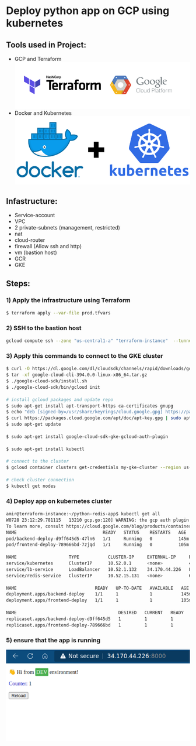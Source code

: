 # Deploy python app on GCP using kubernetes
## Tools used in Project:
- GCP and Terraform
![image](./img1.png)
- Docker and Kubernetes
![image](./img2.png)
## Infastructure: 
- Service-account
- VPC
- 2 private-subnets (management, restricted)
- nat
- cloud-router
- firewall (Allow ssh and http)
- vm (bastion host)
- GCR
- GKE 

## Steps:
### 1) Apply the infrastructure using Terraform 
```bash
$ terraform apply --var-file prod.tfvars
```
### 2) SSH to the bastion host
```bash
gcloud compute ssh --zone "us-central1-a" "terraform-instance"  --tunnel-through-iap --project "gcp-project-356819"
```
### 3) Apply this commands to connect to the GKE cluster
```bash
$ curl -O https://dl.google.com/dl/cloudsdk/channels/rapid/downloads/google-cloud-cli-394.0.0-linux-x86_64.tar.gz
$ tar -xf google-cloud-cli-394.0.0-linux-x86_64.tar.gz
$ ./google-cloud-sdk/install.sh
$ ./google-cloud-sdk/bin/gcloud init

# install gcloud packages and update repo
$ sudo apt-get install apt-transport-https ca-certificates gnupg
$ echo "deb [signed-by=/usr/share/keyrings/cloud.google.gpg] https://packages.cloud.google.com/apt cloud-sdk main" | sudo tee -a /etc/apt/sources.list.d/google-cloud-sdk.list
$ curl https://packages.cloud.google.com/apt/doc/apt-key.gpg | sudo apt-key --keyring /usr/share/keyrings/cloud.google.gpg add -
$ sudo apt-get update

$ sudo apt-get install google-cloud-sdk-gke-gcloud-auth-plugin

$ sudo apt-get install kubectl

# connect to the cluster
$ gcloud container clusters get-credentials my-gke-cluster --region us-central1 --project gcp-project-356819

# check cluster connection 
$ kubectl get nodes
```
### 4) Deploy app on kubernetes cluster
```bash
amir@terraform-instance:~/python-redis-app$ kubectl get all
W0728 23:12:29.781115   13210 gcp.go:120] WARNING: the gcp auth plugin is deprecated in v1.22+, unavailable in v1.25+; use gcloud instead.
To learn more, consult https://cloud.google.com/blog/products/containers-kubernetes/kubectl-auth-changes-in-gke
NAME                                 READY   STATUS    RESTARTS   AGE
pod/backend-deploy-d9ff645d5-47ln6   1/1     Running   0          145m
pod/frontend-deploy-789666bd-7zjqd   1/1     Running   0          105m

NAME                    TYPE           CLUSTER-IP     EXTERNAL-IP     PORT(S)          AGE
service/kubernetes      ClusterIP      10.52.0.1      <none>          443/TCP          12h
service/lb-service      LoadBalancer   10.52.1.132    34.170.44.226   8000:30010/TCP   146m
service/redis-service   ClusterIP      10.52.15.131   <none>          6379/TCP         146m

NAME                              READY   UP-TO-DATE   AVAILABLE   AGE
deployment.apps/backend-deploy    1/1     1            1           145m
deployment.apps/frontend-deploy   1/1     1            1           105m

NAME                                       DESIRED   CURRENT   READY   AGE
replicaset.apps/backend-deploy-d9ff645d5   1         1         1       145m
replicaset.apps/frontend-deploy-789666bd   1         1         1       105m
```
### 5) ensure that the app is running
![image](./img3.png)